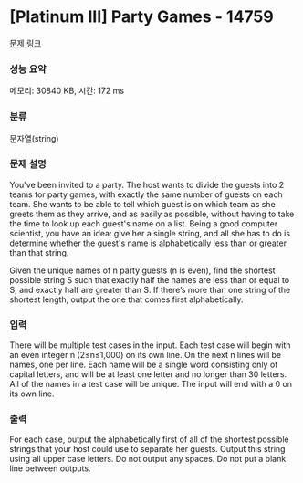 # [Platinum III] Party Games - 14759 

[문제 링크](https://www.acmicpc.net/problem/14759) 

### 성능 요약

메모리: 30840 KB, 시간: 172 ms

### 분류

문자열(string)

### 문제 설명

<p>You've been invited to a party. The host wants to divide the guests into 2 teams for party games, with exactly the same number of guests on each team. She wants to be able to tell which guest is on which team as she greets them as they arrive, and as easily as possible, without having to take the time to look up each guest's name on a list. Being a good computer scientist, you have an idea: give her a single string, and all she has to do is determine whether the guest's name is alphabetically less than or greater than that string.</p>

<p>Given the unique names of n party guests (n is even), find the shortest possible string S such that exactly half the names are less than or equal to S, and exactly half are greater than S. If there’s more than one string of the shortest length, output the one that comes first alphabetically.</p>

### 입력 

 <p>There will be multiple test cases in the input. Each test case will begin with an even integer n (2≤n≤1,000) on its own line. On the next n lines will be names, one per line. Each name will be a single word consisting only of capital letters, and will be at least one letter and no longer than 30 letters. All of the names in a test case will be unique. The input will end with a 0 on its own line.</p>

### 출력 

 <p>For each case, output the alphabetically first of all of the shortest possible strings that your host could use to separate her guests. Output this string using all upper case letters. Do not output any spaces. Do not put a blank line between outputs.</p>

